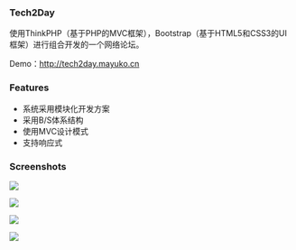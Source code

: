 ### Tech2Day

使用ThinkPHP（基于PHP的MVC框架），Bootstrap（基于HTML5和CSS3的UI框架）进行组合开发的一个网络论坛。

Demo：http://tech2day.mayuko.cn

### Features

- 系统采用模块化开发方案
- 采用B/S体系结构
- 使用MVC设计模式
- 支持响应式

### Screenshots

![](https://cdn.mayuko.cn/blog/20180609140150.png)

![](https://cdn.mayuko.cn/blog/20180609140211.png)

![](https://cdn.mayuko.cn/blog/20180609140204.png)

![](https://cdn.mayuko.cn/blog/20180609140211.png)